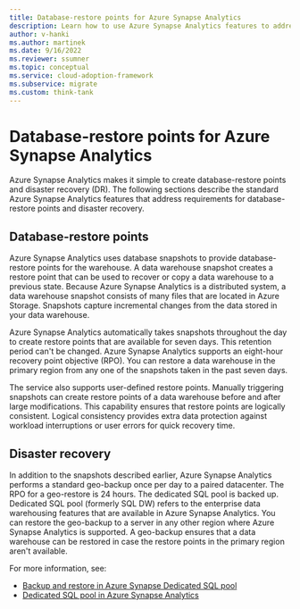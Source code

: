 ```yaml
---
title: Database-restore points for Azure Synapse Analytics
description: Learn how to use Azure Synapse Analytics features to address database-restore and disaster recovery requirements.
author: v-hanki
ms.author: martinek
ms.date: 9/16/2022
ms.reviewer: ssumner
ms.topic: conceptual
ms.service: cloud-adoption-framework
ms.subservice: migrate
ms.custom: think-tank
---
```


# Database-restore points for Azure Synapse Analytics

Azure Synapse Analytics makes it simple to create database-restore points and disaster recovery (DR). The following sections describe the standard Azure Synapse Analytics features that address requirements for database-restore points and disaster recovery.

## Database-restore points

Azure Synapse Analytics uses database snapshots to provide database-restore points for the warehouse. A data warehouse snapshot creates a restore point that can be used to recover or copy a data warehouse to a previous state. Because Azure Synapse Analytics is a distributed system, a data warehouse snapshot consists of many files that are located in Azure Storage. Snapshots capture incremental changes from the data stored in your data warehouse.

Azure Synapse Analytics automatically takes snapshots throughout the day to create restore points that are available for seven days. This retention period can't be changed. Azure Synapse Analytics supports an eight-hour recovery point objective (RPO). You can restore a data warehouse in the primary region from any one of the snapshots taken in the past seven days.

The service also supports user-defined restore points. Manually triggering snapshots can create restore points of a data warehouse before and after large modifications. This capability ensures that restore points are logically consistent. Logical consistency provides extra data protection against workload interruptions or user errors for quick recovery time.

## Disaster recovery

In addition to the snapshots described earlier, Azure Synapse Analytics performs a standard geo-backup once per day to a paired datacenter. The RPO for a geo-restore is 24 hours. The dedicated SQL pool is backed up. Dedicated SQL pool (formerly SQL DW) refers to the enterprise data warehousing features that are available in Azure Synapse Analytics. You can restore the geo-backup to a server in any other region where Azure Synapse Analytics is supported. A geo-backup ensures that a data warehouse can be restored in case the restore points in the primary region aren't available.

For more information, see:

- [Backup and restore in Azure Synapse Dedicated SQL pool](/azure/synapse-analytics/sql-data-warehouse/backup-and-restore)
- [Dedicated SQL pool in Azure Synapse Analytics](/azure/synapse-analytics/sql-data-warehouse/sql-data-warehouse-overview-what-is)
